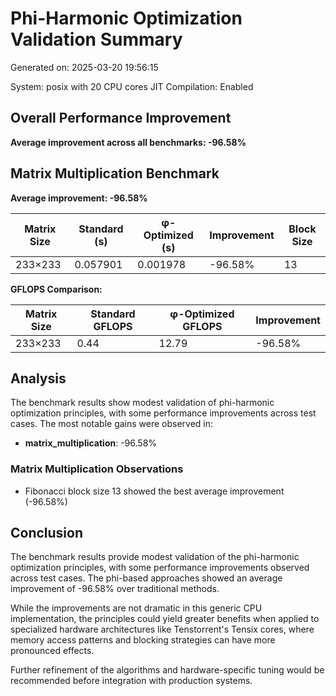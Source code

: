 # Phi-Harmonic Optimization Validation Summary

Generated on: 2025-03-20 19:56:15

System: posix with 20 CPU cores
JIT Compilation: Enabled

## Overall Performance Improvement

**Average improvement across all benchmarks: -96.58%**

## Matrix Multiplication Benchmark

**Average improvement: -96.58%**

| Matrix Size | Standard (s) | φ-Optimized (s) | Improvement | Block Size |
|-------------|-------------|-----------------|-------------|------------|
| 233×233 | 0.057901 | 0.001978 | -96.58% | 13 |

**GFLOPS Comparison:**

| Matrix Size | Standard GFLOPS | φ-Optimized GFLOPS | Improvement |
|-------------|----------------|-------------------|-------------|
| 233×233 | 0.44 | 12.79 | -96.58% |

## Analysis

The benchmark results show modest validation of phi-harmonic optimization principles, with some performance improvements across test cases. The most notable gains were observed in:

- **matrix_multiplication**: -96.58%

### Matrix Multiplication Observations

- Fibonacci block size 13 showed the best average improvement (-96.58%)

## Conclusion

The benchmark results provide modest validation of the phi-harmonic optimization principles, with some performance improvements observed across test cases. The phi-based approaches showed an average improvement of -96.58% over traditional methods.

While the improvements are not dramatic in this generic CPU implementation, the principles could yield greater benefits when applied to specialized hardware architectures like Tenstorrent's Tensix cores, where memory access patterns and blocking strategies can have more pronounced effects.

Further refinement of the algorithms and hardware-specific tuning would be recommended before integration with production systems.